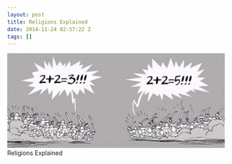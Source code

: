 ```yaml
---
layout: post
title: Religions Explained
date: 2014-11-24 02:57:22 Z
tags: []
---
```

![](/media/2014/11/103427615124.jpg)
Religions Explained
